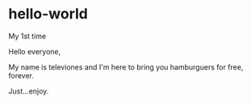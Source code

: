# hello-world
My 1st time

Hello everyone,

My name is televiones and I'm here to bring you hamburguers for free, forever.

Just...enjoy.
